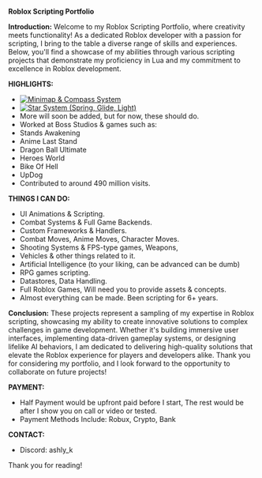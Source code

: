 **Roblox Scripting Portfolio**

**Introduction:**
Welcome to my Roblox Scripting Portfolio, where creativity meets functionality! As a dedicated Roblox developer with a passion for scripting, I bring to the table a diverse range of skills and experiences. Below, you'll find a showcase of my abilities through various scripting projects that demonstrate my proficiency in Lua and my commitment to excellence in Roblox development.

**HIGHLIGHTS:**
* [![Minimap & Compass System]()](https://streamable.com/4eudgm)
* [![Star System (Spring, Glide, Light)]()](https://streamable.com/007jyr)
* More will soon be added, but for now, these should do.
* Worked at Boss Studios & games such as: 
* Stands Awakening
* Anime Last Stand
* Dragon Ball Ultimate
* Heroes World
* Bike Of Hell
* UpDog
* Contributed to around 490 million visits.

**THINGS I CAN DO:**
- UI Animations & Scripting.
- Combat Systems & Full Game Backends.
- Custom Frameworks & Handlers.
- Combat Moves, Anime Moves, Character Moves.
- Shooting Systems & FPS-type games, Weapons,
- Vehicles & other things related to it.
- Artificial Intelligence (to your liking, can be advanced can be dumb)
- RPG games scripting.
- Datastores, Data Handling.
- Full Roblox Games, Will need you to provide assets & concepts.
- Almost everything can be made. Been scripting for 6+ years.

**Conclusion:**
These projects represent a sampling of my expertise in Roblox scripting, showcasing my ability to create innovative solutions to complex challenges in game development. Whether it's building immersive user interfaces, implementing data-driven gameplay systems, or designing lifelike AI behaviors, I am dedicated to delivering high-quality solutions that elevate the Roblox experience for players and developers alike. Thank you for considering my portfolio, and I look forward to the opportunity to collaborate on future projects!

**PAYMENT:**
* Half Payment would be upfront paid before I start, The rest would be after I show you on call or video or tested.
* Payment Methods Include: Robux, Crypto, Bank

**CONTACT:**
* Discord: ashly_k

Thank you for reading!
